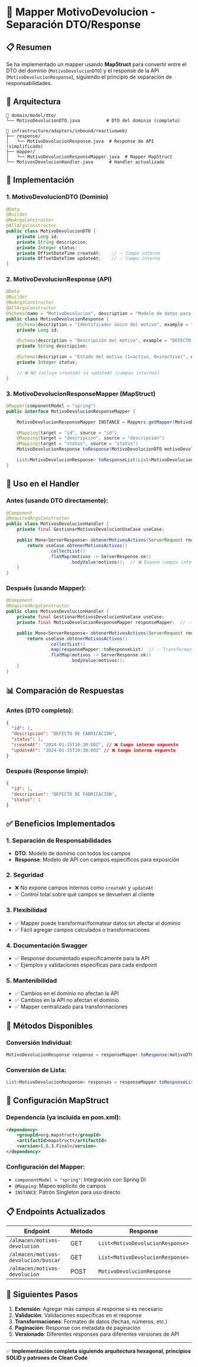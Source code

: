 # 🔄 Mapper MotivoDevolucion - Separación DTO/Response

## 📋 Resumen

Se ha implementado un mapper usando **MapStruct** para convertir entre el DTO del dominio (`MotivoDevolucionDTO`) y el response de la API (`MotivoDevolucionResponse`), siguiendo el principio de separación de responsabilidades.

## 🎯 Arquitectura

```
📁 domain/model/dto/
└── MotivoDevolucionDTO.java          # DTO del dominio (completo)

📁 infrastructure/adapters/inbound/reactiveweb/
├── response/
│   └── MotivoDevolucionResponse.java  # Response de API (simplificado)
├── mapper/
│   └── MotivoDevolucionResponseMapper.java  # Mapper MapStruct
└── MotivosDevolucionHandler.java      # Handler actualizado
```

## 🔧 Implementación

### 1. **MotivoDevolucionDTO** (Dominio)

```java
@Data
@Builder
@NoArgsConstructor
@AllArgsConstructor
public class MotivoDevolucionDTO {
    private Long id;
    private String descripcion;
    private Integer status;
    private OffsetDateTime createAt;    // ✅ Campo interno
    private OffsetDateTime updateAt;    // ✅ Campo interno
}
```

### 2. **MotivoDevolucionResponse** (API)

```java
@Data
@Builder
@NoArgsConstructor
@AllArgsConstructor
@Schema(name = "MotivoDevolucion", description = "Modelo de datos para motivos de devolución")
public class MotivoDevolucionResponse {
    @Schema(description = "Identificador único del motivo", example = "1")
    private Long id;

    @Schema(description = "Descripción del motivo", example = "DEFECTO DE FABRICACIÓN")
    private String descripcion;

    @Schema(description = "Estado del motivo (1=activo, 0=inactivo)", example = "1")
    private Integer status;

    // ❌ NO incluye createAt ni updateAt (campos internos)
}
```

### 3. **MotivoDevolucionResponseMapper** (MapStruct)

```java
@Mapper(componentModel = "spring")
public interface MotivoDevolucionResponseMapper {

    MotivoDevolucionResponseMapper INSTANCE = Mappers.getMapper(MotivoDevolucionResponseMapper.class);

    @Mapping(target = "id", source = "id")
    @Mapping(target = "descripcion", source = "descripcion")
    @Mapping(target = "status", source = "status")
    MotivoDevolucionResponse toResponse(MotivoDevolucionDTO motivoDevolucionDTO);

    List<MotivoDevolucionResponse> toResponseList(List<MotivoDevolucionDTO> motivosDevolucionDTO);
}
```

## 🔄 Uso en el Handler

### Antes (usando DTO directamente):

```java
@Component
@RequiredArgsConstructor
public class MotivosDevolucionHandler {
    private final GestionarMotivosDevolucionUseCase useCase;

    public Mono<ServerResponse> obtenerMotivosActivos(ServerRequest request) {
        return useCase.obtenerMotivosActivos()
                .collectList()
                .flatMap(motivos -> ServerResponse.ok()
                        .bodyValue(motivos));  // ❌ Expone campos internos
    }
}
```

### Después (usando Mapper):

```java
@Component
@RequiredArgsConstructor
public class MotivosDevolucionHandler {
    private final GestionarMotivosDevolucionUseCase useCase;
    private final MotivoDevolucionResponseMapper responseMapper;  // ✅ Mapper inyectado

    public Mono<ServerResponse> obtenerMotivosActivos(ServerRequest request) {
        return useCase.obtenerMotivosActivos()
                .collectList()
                .map(responseMapper::toResponseList)  // ✅ Transformación con mapper
                .flatMap(motivos -> ServerResponse.ok()
                        .bodyValue(motivos));
    }
}
```

## 📊 Comparación de Respuestas

### Antes (DTO completo):

```json
{
  "id": 1,
  "descripcion": "DEFECTO DE FABRICACIÓN",
  "status": 1,
  "createAt": "2024-01-15T10:30:00Z", // ❌ Campo interno expuesto
  "updateAt": "2024-01-15T10:30:00Z" // ❌ Campo interno expuesto
}
```

### Después (Response limpio):

```json
{
  "id": 1,
  "descripcion": "DEFECTO DE FABRICACIÓN",
  "status": 1
}
```

## ✅ Beneficios Implementados

### 1. **Separación de Responsabilidades**

- **DTO**: Modelo de dominio con todos los campos
- **Response**: Modelo de API con campos específicos para exposición

### 2. **Seguridad**

- ❌ No expone campos internos como `createAt` y `updateAt`
- ✅ Control total sobre qué campos se devuelven al cliente

### 3. **Flexibilidad**

- ✅ Mapper puede transformar/formatear datos sin afectar el dominio
- ✅ Fácil agregar campos calculados o transformaciones

### 4. **Documentación Swagger**

- ✅ Response documentado específicamente para la API
- ✅ Ejemplos y validaciones específicas para cada endpoint

### 5. **Mantenibilidad**

- ✅ Cambios en el dominio no afectan la API
- ✅ Cambios en la API no afectan el dominio
- ✅ Mapper centralizado para transformaciones

## 🚀 Métodos Disponibles

### Conversión Individual:

```java
MotivoDevolucionResponse response = responseMapper.toResponse(motivoDTO);
```

### Conversión de Lista:

```java
List<MotivoDevolucionResponse> responses = responseMapper.toResponseList(motivosDTO);
```

## 🔧 Configuración MapStruct

### Dependencia (ya incluida en pom.xml):

```xml
<dependency>
    <groupId>org.mapstruct</groupId>
    <artifactId>mapstruct</artifactId>
    <version>1.5.3.Final</version>
</dependency>
```

### Configuración del Mapper:

- `componentModel = "spring"`: Integración con Spring DI
- `@Mapping`: Mapeo explícito de campos
- `INSTANCE`: Patrón Singleton para uso directo

## 📋 Endpoints Actualizados

| Endpoint                             | Método | Response                         |
| ------------------------------------ | ------ | -------------------------------- |
| `/almacen/motivos-devolucion`        | GET    | `List<MotivoDevolucionResponse>` |
| `/almacen/motivos-devolucion/buscar` | GET    | `List<MotivoDevolucionResponse>` |
| `/almacen/motivos-devolucion`        | POST   | `MotivoDevolucionResponse`       |

## 🎯 Siguientes Pasos

1. **Extensión**: Agregar más campos al response si es necesario
2. **Validación**: Validaciones específicas en el response
3. **Transformaciones**: Formateo de datos (fechas, números, etc.)
4. **Paginación**: Response con metadata de paginación
5. **Versionado**: Diferentes responses para diferentes versiones de API

---

✅ **Implementación completa siguiendo arquitectura hexagonal, principios SOLID y patrones de Clean Code**

